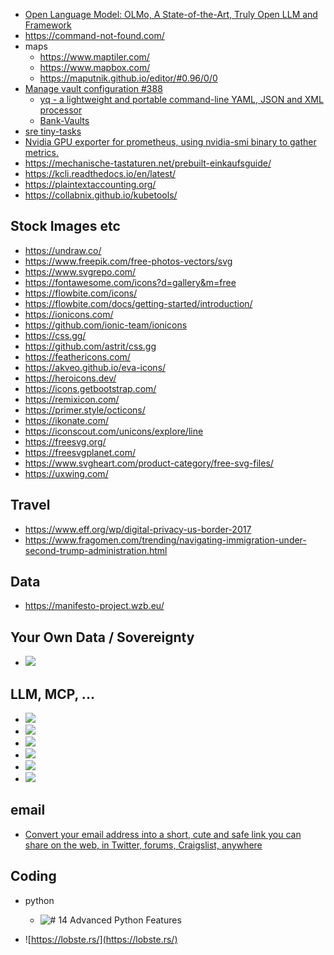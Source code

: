 - [Open Language Model: OLMo, A State-of-the-Art, Truly Open LLM and Framework](https://allenai.org/olmo)
- https://command-not-found.com/
- maps
  - https://www.maptiler.com/
  - https://www.mapbox.com/
  - https://maputnik.github.io/editor/#0.96/0/0
- [Manage vault configuration #388](https://github.com/OCP-on-NERC/nerc-ocp-config/pull/388)
  - [yq - a lightweight and portable command-line YAML, JSON and XML processor](https://github.com/mikefarah/yq)
  - [Bank-Vaults](https://github.com/bank-vaults/bank-vaults)
- [sre tiny-tasks](https://gist.github.com/ikurni)
- [Nvidia GPU exporter for prometheus, using nvidia-smi binary to gather metrics.](https://github.com/utkuozdemir/nvidia_gpu_exporter)
- https://mechanische-tastaturen.net/prebuilt-einkaufsguide/
- https://kcli.readthedocs.io/en/latest/
- https://plaintextaccounting.org/
- https://collabnix.github.io/kubetools/

## Stock Images etc
- https://undraw.co/
- https://www.freepik.com/free-photos-vectors/svg
- https://www.svgrepo.com/
- https://fontawesome.com/icons?d=gallery&m=free
- https://flowbite.com/icons/
- https://flowbite.com/docs/getting-started/introduction/
- https://ionicons.com/
- https://github.com/ionic-team/ionicons
- https://css.gg/
- https://github.com/astrit/css.gg
- https://feathericons.com/
- https://akveo.github.io/eva-icons/
- https://heroicons.dev/
- https://icons.getbootstrap.com/
- https://remixicon.com/
- https://primer.style/octicons/
- https://ikonate.com/
- https://iconscout.com/unicons/explore/line
- https://freesvg.org/
- https://freesvgplanet.com/
- https://www.svgheart.com/product-category/free-svg-files/
- https://uxwing.com/

## Travel
- https://www.eff.org/wp/digital-privacy-us-border-2017
- https://www.fragomen.com/trending/navigating-immigration-under-second-trump-administration.html

## Data
- https://manifesto-project.wzb.eu/

## Your Own Data / Sovereignty
- ![](https://www.kuketz-blog.de/unplugtrump-mach-dich-digital-unabhaengig-von-trump-und-big-tech/)

## LLM, MCP, ...
- ![](https://github.com/modelcontextprotocol/servers)
- ![](https://bolt.new/)
- ![](https://google.github.io/adk-docs/)
- ![](https://developers.googleblog.com/en/agent-development-kit-easy-to-build-multi-agent-applications/)
- ![](https://openrouter.ai/)
- ![](https://glama.ai/mcp/servers)

## email
- [Convert your email address into a short, cute and safe link you can share on the web, in Twitter, forums, Craigslist, anywhere](http://scr.im/)

## Coding
- python
  - ![# 14 Advanced Python Features](https://blog.edward-li.com/tech/advanced-python-features/)

- ![https://lobste.rs/](https://lobste.rs/)